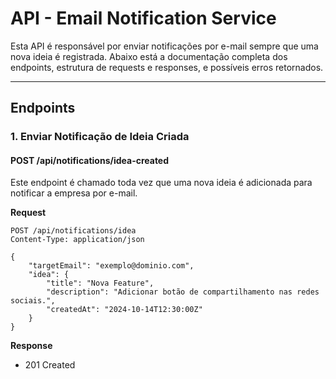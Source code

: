 # API - Email Notification Service  

Esta API é responsável por enviar notificações por e-mail sempre que uma nova ideia é registrada. 
Abaixo está a documentação completa dos endpoints, estrutura de requests e responses, e possíveis erros retornados.

---

## **Endpoints**  

### 1. **Enviar Notificação de Ideia Criada**  
#### **POST /api/notifications/idea-created**  
Este endpoint é chamado toda vez que uma nova ideia é adicionada para notificar a empresa por e-mail.  

**Request**  
```http
POST /api/notifications/idea
Content-Type: application/json

{
    "targetEmail": "exemplo@dominio.com",
    "idea": {
        "title": "Nova Feature",
        "description": "Adicionar botão de compartilhamento nas redes sociais.",
        "createdAt": "2024-10-14T12:30:00Z"
    }
}
```

**Response**
- 201 Created